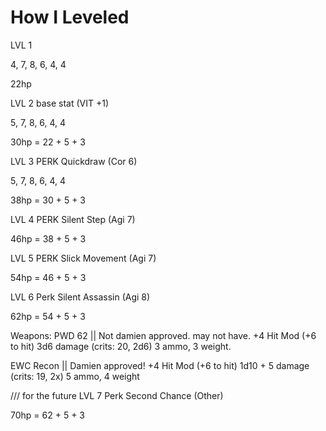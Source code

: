 



# How I Leveled

LVL 1

4, 7, 8, 6, 4, 4

22hp

LVL 2
base stat (VIT +1)

5, 7, 8, 6, 4, 4

30hp = 22 + 5 + 3

LVL 3
PERK Quickdraw (Cor 6)

5, 7, 8, 6, 4, 4

38hp = 30 + 5 + 3

LVL 4
PERK Silent Step (Agi 7)

46hp = 38 + 5 + 3

LVL 5
PERK Slick Movement (Agi 7)

54hp = 46 + 5 + 3

LVL 6
Perk Silent Assassin (Agi 8)

62hp = 54 + 5 + 3


Weapons:
PWD 62 || Not damien approved. may not have.
+4 Hit Mod (+6 to hit)
3d6 damage (crits: 20, 2d6)
3 ammo, 3 weight.


EWC Recon || Damien approved!
+4 Hit Mod (+6 to hit)
1d10 + 5 damage (crits: 19, 2x)
5 ammo, 4 weight



/// for the future
LVL 7
Perk Second Chance (Other)

70hp = 62 + 5 + 3